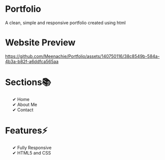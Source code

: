 # Portfolio
A clean, simple and responsive portfolio created using html

# Website Preview
https://github.com/Meenachie/Portfolio/assets/140750116/38c8549b-584a-4b3a-b82f-a6ddfca565aa

# Sections📚
<ul>
   ✔ Home <br>
   ✔ About Me <br>
   ✔ Contact <br>
</ul> 

# Features⚡
<ul>
   ✔ Fully Responsive <br>
   ✔ HTML5 and CSS
</ul>
